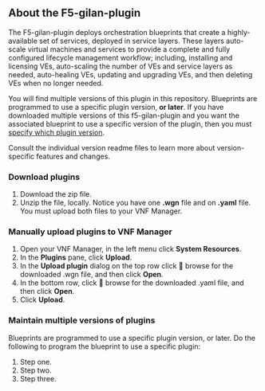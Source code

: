 ## About the F5-gilan-plugin
The F5-gilan-plugin deploys orchestration blueprints that create a highly-available set of services, deployed in service layers. These layers auto-scale virtual machines and services to provide a complete and fully configured lifecycle management workflow; including, installing and licensing VEs, auto-scaling the number of VEs and service layers as needed, auto-healing VEs, updating and upgrading VEs, and then deleting VEs when no longer needed.

You will find multiple versions of this plugin in this repository. Blueprints are programmed to use a specific plugin version, **or later**. If you have downloaded multiple versions of this f5-gilan-plugin and you want the associated blueprint to use a specific version of the plugin, then you must [specify which plugin version](#multiversions).

Consult the individual version readme files to learn more about version-specific features and changes.

### Download plugins

1. Download the zip file.
2. Unzip the file, locally. Notice you have one **.wgn** file and on **.yaml** file. You must upload both files to your VNF Manager.

### Manually upload plugins to VNF Manager

1. Open your VNF Manager, in the left menu click **System Resources**.
2. In the **Plugins** pane, click **Upload**.
3. In the **Upload plugin** dialog on the top row click :paperclip: browse for the downloaded .wgn file, and then click **Open**.
4. In the bottom row, click :paperclip: browse for the downloaded .yaml file, and then click **Open**.
5. Click **Upload**.

### <a name="multiversions"></a>Maintain multiple versions of plugins
Blueprints are programmed to use a specific plugin version, or later. Do the following to program the blueprint to use a specific plugin:

1. Step one.
2. Step two.
3. Step three. 
